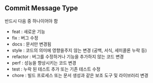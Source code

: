 ## Commit Message Type
반드시 다음 중 하나이어야 함

* feat : 새로운 기능
* fix : 버그 수정
* docs : 문서만 변경됨
* style : 코드의 의미에 영향을주지 않는 변경 (공백, 서식, 세미콜론 누락 등)
* refactor : 버그를 수정하거나 기능을 추가하지 않는 코드 변경
* perf : 성능을 향상시키는 코드 변경
* test : 누락 된 테스트 추가 또는 기존 테스트 수정
* chore : 빌드 프로세스 또는 문서 생성과 같은 보조 도구 및 라이브러리 변경
